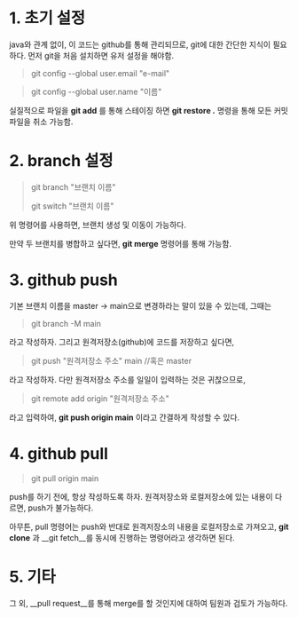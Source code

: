 # 1. 초기 설정
java와 관계 없이, 이 코드는 github를 통해 관리되므로, git에 대한 간단한 지식이 필요하다. 먼저 git을 처음 설치하면 유저 설정을 해야함.

> git config --global user.email "e-mail"

> git config --global user.name "이름"

실질적으로 파일을 __git add__ 를 통해 스테이징 하면 __git restore .__ 명령을 통해 모든 커밋 파일을 취소 가능함.

# 2. branch 설정
> git branch "브랜치 이름"
> 
> git switch "브랜치 이름"

위 명령어를 사용하면, 브랜치 생성 및 이동이 가능하다.

만약 두 브랜치를 병합하고 싶다면, __git merge__ 명령어를 통해 가능함.

# 3. github push

기본 브랜치 이름을 master -> main으로 변경하라는 말이 있을 수 있는데, 그때는

> git branch -M main

라고 작성하자. 그리고 원격저장소(github)에 코드를 저장하고 싶다면,

> git push "원격저장소 주소" main //혹은 master

라고 작성하자. 다만 원격저장소 주소를 일일이 입력하는 것은 귀찮으므로,

> git remote add origin "원격저장소 주소"

라고 입력하여, __git push origin main__ 이라고 간결하게 작성할 수 있다.

# 4. github pull

> git pull origin main

push를 하기 전에, 항상 작성하도록 하자. 원격저장소와 로컬저장소에 있는 내용이 다르면, push가 불가능하다.

아무튼, pull 명령어는 push와 반대로 원격저장소의 내용을 로컬저장소로 가져오고, __git clone__ 과 __git fetch__를 동시에 진행하는 명령어라고 생각하면 된다.

# 5. 기타
그 외, __pull request__를 통해 merge를 할 것인지에 대하여 팀원과 검토가 가능하다. 

